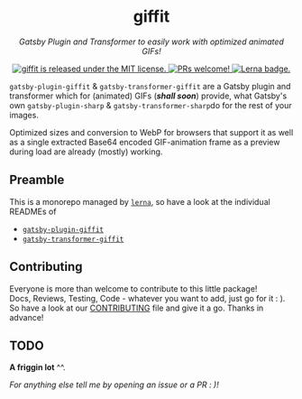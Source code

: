 <h1 align="center">
  giffit
</h1>
<p align="center">
  <i>Gatsby Plugin and Transformer to easily work with optimized animated GIFs!</i>
</p>
<p align="center">
  <a href="https://github.com/timhagn/giffit/blob/master/LICENSE">
    <img src="https://img.shields.io/badge/license-MIT-blue.svg" alt="giffit is released under the MIT license." />
  </a>
  <a href="https://github.com/timhagn/giffit/blob/master/CONTRIBUTING.md">
    <img src="https://img.shields.io/badge/PRs-welcome-brightgreen.svg" alt="PRs welcome!" />
  </a>
  <a href="https://lerna.js.org/">
    <img src="https://img.shields.io/badge/maintained%20with-lerna-0a7bbb.svg" alt="Lerna badge." />
  </a>  
</p>

`gatsby-plugin-giffit` & `gatsby-transformer-giffit` are a Gatsby plugin and 
transformer which for (animated) GIFs (**_shall soon_**) provide, what Gatsby's 
own `gatsby-plugin-sharp` & `gatsby-transformer-sharp`do for the rest of 
your images.  

Optimized sizes and conversion to WebP for browsers that support it as well as
a single extracted Base64 encoded GIF-animation frame as a preview during load
are already (mostly) working.     

## Preamble

This is a monorepo managed by [`lerna`](https://lerna.js.org/), so have a look 
at the individual READMEs of
- [`gatsby-plugin-giffit`](https://github.com/timhagn/giffit/tree/master/packages/gatsby-plugin-giffit#readme)
- [`gatsby-transformer-giffit`](https://github.com/timhagn/giffit/tree/master/packages/gatsby-transformer-giffit#readme)

## Contributing

Everyone is more than welcome to contribute to this little package!   
Docs, Reviews, Testing, Code - whatever you want to add, just go for it : ).
So have a look at our [CONTRIBUTING](CONTRIBUTING.md) file and give it a go.
Thanks in advance!

## TODO

**A friggin lot** ^^.

*For anything else tell me by opening an issue or a PR : )!*